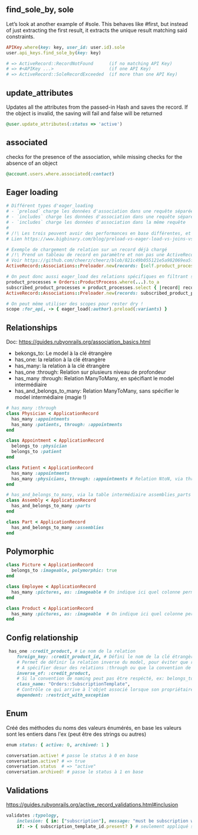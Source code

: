 <gtags ar active_record ActiveRecord>

<tags find unique sole>
 
## find_sole_by, sole
Let’s look at another example of #sole. This behaves like #first, but instead of just extracting the first result, it extracts the unique result matching said constraints.
```ruby
APIKey.where(key: key, user_id: user.id).sole
user.api_keys.find_sole_by(key: key)

# => ActiveRecord::RecordNotFound      (if no matching API Key)
# => #<APIKey ...>                     (if one API Key)
# => ActiveRecord::SoleRecordExceeded  (if more than one API Key)
```

</tags>

<tags update attibutes update_attributes>
 
## update_attributes
Updates all the attributes from the passed-in Hash and saves the record. If the object is invalid, the saving will fail and false will be returned
```ruby
@user.update_attributes(:status => 'active')
```

</tags>

<tags join association relation not null not_null>
 
## associated
checks for the presence of the association, while missing checks for the absence of an object
```ruby
@account.users.where.associated(:contact)
```

</tags>

<tags eager_load preload load includes include>
 
## Eager loading
```ruby
# Différent types d'eager_loading
# - `preload` charge les données d'association dans une requête séparée
# - `includes` charge les données d'association dans une requête séparée seulement si il y'a pas de filtres sur l'association
# - `includes` charge les données d'association dans la même requête 
# 
# /!\ Les trois peuvent avoir des performances en base différentes, et aussi un cout en terme de bande passante.
# Lien https://www.bigbinary.com/blog/preload-vs-eager-load-vs-joins-vs-includes

# Exemple de chargement de relation sur un record déjà chargé 
# /!\ Prend un tableau de record en paramètre et non pas une ActiveRecord::Relation 
# Voir https://github.com/cheerz/cheerz/blob/821c49b055121e5a982069ea5fc521f7d33791eb/app/models/orders/product_process.rb#L337
ActiveRecord::Associations::Preloader.new(records: [self.product_process], associations: %i[product subscription_article]).call

# On peut donc aussi eager_load des relations spécifiques en filtrant sur le tableau...:
product_processes = Orders::ProductProcess.where(...).to_a
subscribed_product_processes = product_processes.select { |record| record.requires_subscription? }
ActiveRecord::Associations::Preloader.new(records: subscribed_product_processes, associations: %i[subscription_article]).call

# On peut même utiliser des scopes pour rester dry !
scope :for_api, -> { eager_load(:author).preload(:variants) }
```

</tags>

<tags relation has_one one has_many many belongs_to>
 
## Relationships
Doc: https://guides.rubyonrails.org/association_basics.html

- bekongs_to: Le model à la clé étrangère
- has_one: la relation à la clé étrangère
- has_many: la relation à la clé étrangère
- has_one :through: Relation sur plusieurs niveau de profondeur
- has_many :through: Relation ManyToMany, en spécifiant le model intermédiaire
- has_and_belongs_to_many: Relation ManyToMany, sans spécifier le model intermédiaire (magie !)
```ruby
# has_many :through 
class Physician < ApplicationRecord
  has_many :appointments
  has_many :patients, through: :appointments
end

class Appointment < ApplicationRecord
  belongs_to :physician
  belongs_to :patient
end

class Patient < ApplicationRecord
  has_many :appointments
  has_many :physicians, through: :appointments # Relation NtoN, via through
end

# has_and_belongs_to_many, via la table intermédiaire assemblies_parts 
class Assembly < ApplicationRecord
  has_and_belongs_to_many :parts
end

class Part < ApplicationRecord
  has_and_belongs_to_many :assemblies
end
```

</tags>

<tags relation polymorphic polymorphisme>
 
## Polymorphic
```ruby
class Picture < ApplicationRecord
  belongs_to :imageable, polymorphic: true 
end

class Employee < ApplicationRecord
  has_many :pictures, as: :imageable # On indique ici quel colonne permet de lié employee
end

class Product < ApplicationRecord
  has_many :pictures, as: :imageable  # On indique ici quel colonne permet de lié pictures
end
```

</tags>

<tags relation config dependent inverse_of>
 
## Config relationship
```ruby
 has_one :credit_product, # Le nom de la relation 
    foreign_key: :credit_product_id, # Défini le nom de la clé étrangère si la convention ne le permet pas
    # Permet de définir la relation inverse du model, pour éviter que rails ne charge la relation, ex: model.relation.model (relation.model ne sera pas rechargé)
    # A spécifier desur des relations :through ou que la convention de naming est pas respecté/able
    inverse_of: :credit_product, 
    # Si la convention de naming peut pas être respécté, ex: belongs_to :author, class_name: "Patron"
    class_name: "Orders::SubscriptionTemplate",
    # Contrôle ce qui arrive à l'objet associé lorsque son propriétaire est détruit, voir https://guides.rubyonrails.org/association_basics.html#options-for-has-one-dependent
    dependent: :restrict_with_exception
```

</tags>

<tags enum>
 
## Enum
Créé des méthodes du noms des valeurs énumérés, en base les valeurs sont les entiers dans l'ex (peut être des strings ou autres)

```ruby
enum status: { active: 0, archived: 1 }

conversation.active! # passe le status à 0 en base
conversation.active? # => true
conversation.status  # => "active"
conversation.archived! # passe le status à 1 en base
```

</tags>

<tags validation validates validate valid>
 
## Validations
https://guides.rubyonrails.org/active_record_validations.html#inclusion
```ruby
validates :typology,
    inclusion: { in: ["subscription"], message: "must be subscription with subscription_template_id" }, # Enum de valeurs possible et msg erreurs associé
    if: -> { subscription_template_id.present? } # seulement appliqué si true
```

</tags>